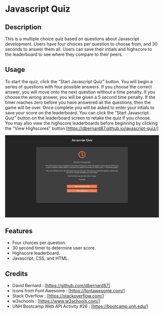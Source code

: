 # Javascript Quiz


## Description

This is a multiple choice quiz based on questions about Javascript development. Users have four choices per question to choose from, and 30 seconds to answer them all. Users can save their intials and highscore to the leaderboard to see where they compare to their peers.


## Usage

To start the quiz, click the "Start Javascript Quiz" button. You will begin a series of questions with four possible answers. If you choose the correct answer, you will move onto the next question without a time penalty. If you choose the wrong answer, you will be given a 5 second time penalty. If the timer reaches zero before you have answered all the questions, then the game will be over. Once complete you will be asked to enter your intials to save your score on the leaderboard. You can click the "Start Javascript Quiz" button on the leaderboard screen to retake the quiz if you choose. You may also view the highscore leaderboards before beginning by clicking the "View Highscores" button.[https://dbernard87.github.io/javascript-quiz/]

![image of Javascript Quiz website homepage](assets/images/screenshot.png)


## Features

- Four choices per question.
- 30 second timer to determine user score.
- Highscore leaderboard.
- Javascript, CSS, and HTML.


## Credits

- David Bernard : [https://github.com/dbernard87]
- Icons from Font Awesome : [https://fontawesome.com/]
- Stack Overflow : [https://stackoverflow.com/]
- w3schools : [https://www.w3schools.com/]
- UNH Bootcamp Web API Activity #26 : [https://bootcamp.unh.edu/]
